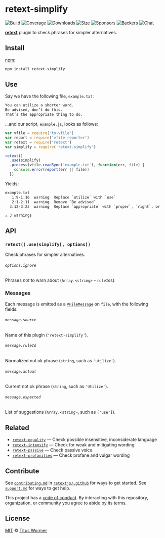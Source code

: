 # retext-simplify

[![Build][build-badge]][build]
[![Coverage][coverage-badge]][coverage]
[![Downloads][downloads-badge]][downloads]
[![Size][size-badge]][size]
[![Sponsors][sponsors-badge]][collective]
[![Backers][backers-badge]][collective]
[![Chat][chat-badge]][chat]

[**retext**][retext] plugin to check phrases for simpler alternatives.

## Install

[npm][]:

```sh
npm install retext-simplify
```

## Use

Say we have the following file, `example.txt`:

```txt
You can utilize a shorter word.
Be advised, don’t do this.
That’s the appropriate thing to do.
```

…and our script, `example.js`, looks as follows:

```js
var vfile = require('to-vfile')
var report = require('vfile-reporter')
var retext = require('retext')
var simplify = require('retext-simplify')

retext()
  .use(simplify)
  .process(vfile.readSync('example.txt'), function(err, file) {
    console.error(report(err || file))
  })
```

Yields:

```txt
example.txt
   1:9-1:16  warning  Replace `utilize` with `use`                                utilize      retext-simplify
   2:1-2:11  warning  Remove `Be advised`                                         be-advised   retext-simplify
  3:12-3:23  warning  Replace `appropriate` with `proper`, `right`, or remove it  appropriate  retext-simplify

⚠ 3 warnings
```

## API

### `retext().use(simplify[, options])`

Check phrases for simpler alternatives.

###### `options.ignore`

Phrases *not* to warn about (`Array.<string>` - `ruleId`s).

### Messages

Each message is emitted as a [`VFileMessage`][message] on `file`, with the
following fields:

###### `message.source`

Name of this plugin (`'retext-simplify'`).

###### `message.ruleId`

Normalized not ok phrase (`string`, such as `'utilize'`).

###### `message.actual`

Current not ok phrase (`string`, such as `'Utilize'`).

###### `message.expected`

List of suggestions (`Array.<string>`, such as `['use']`).

## Related

*   [`retext-equality`](https://github.com/retextjs/retext-equality)
    — Check possible insensitive, inconsiderate language
*   [`retext-intensify`](https://github.com/retextjs/retext-intensify)
    — Check for weak and mitigating wording
*   [`retext-passive`](https://github.com/retextjs/retext-passive)
    — Check passive voice
*   [`retext-profanities`](https://github.com/retextjs/retext-profanities)
    — Check profane and vulgar wording

## Contribute

See [`contributing.md`][contributing] in [`retextjs/.github`][health] for ways
to get started.
See [`support.md`][support] for ways to get help.

This project has a [code of conduct][coc].
By interacting with this repository, organization, or community you agree to
abide by its terms.

## License

[MIT][license] © [Titus Wormer][author]

<!-- Definitions -->

[build-badge]: https://img.shields.io/travis/retextjs/retext-simplify.svg

[build]: https://travis-ci.org/retextjs/retext-simplify

[coverage-badge]: https://img.shields.io/codecov/c/github/retextjs/retext-simplify.svg

[coverage]: https://codecov.io/github/retextjs/retext-simplify

[downloads-badge]: https://img.shields.io/npm/dm/retext-simplify.svg

[downloads]: https://www.npmjs.com/package/retext-simplify

[size-badge]: https://img.shields.io/bundlephobia/minzip/retext-simplify.svg

[size]: https://bundlephobia.com/result?p=retext-simplify

[sponsors-badge]: https://opencollective.com/unified/sponsors/badge.svg

[backers-badge]: https://opencollective.com/unified/backers/badge.svg

[collective]: https://opencollective.com/unified

[chat-badge]: https://img.shields.io/badge/chat-spectrum-7b16ff.svg

[chat]: https://spectrum.chat/unified/retext

[npm]: https://docs.npmjs.com/cli/install

[health]: https://github.com/retextjs/.github

[contributing]: https://github.com/retextjs/.github/blob/master/contributing.md

[support]: https://github.com/retextjs/.github/blob/master/support.md

[coc]: https://github.com/retextjs/.github/blob/master/code-of-conduct.md

[license]: license

[author]: https://wooorm.com

[retext]: https://github.com/retextjs/retext

[message]: https://github.com/vfile/vfile-message
